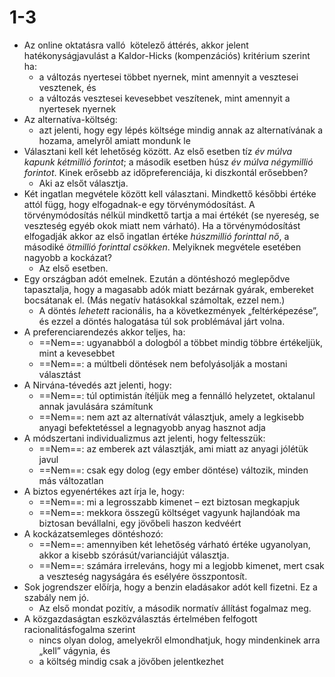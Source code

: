 # 1-3
 - Az online oktatásra valló  kötelező áttérés, akkor jelent hatékonyságjavulást a Kaldor-Hicks (kompenzációs) kritérium szerint ha:
	- a változás nyertesei többet nyernek, mint amennyit a vesztesei vesztenek, és
	- a változás vesztesei kevesebbet veszítenek, mint amennyit a nyertesek nyernek
- Az alternatíva-költség:
	- azt jelenti, hogy egy lépés költsége mindig annak az alternatívának a hozama, amelyről amiatt mondunk le
- Választani kell két lehetőség között. Az első esetben tíz _év múlva kapunk kétmillió forintot_; a második esetben húsz _év múlva négymillió forintot_. Kinek erősebb az időpreferenciája, ki diszkontál erősebben?
	- Aki az elsőt választja.
- Két ingatlan megvétele között kell választani. Mindkettő későbbi értéke attól függ, hogy elfogadnak-e egy törvénymódosítást. A törvénymódosítás nélkül mindkettő tartja a mai értékét (se nyereség, se veszteség egyéb okok miatt nem várható). Ha a törvénymódosítást elfogadják akkor az első ingatlan értéke _húszmillió forinttal nő_, a másodiké _ötmillió forinttal csökken_. Melyiknek megvétele esetében nagyobb a kockázat?
	- Az első esetben.
- Egy országban adót emelnek. Ezután a döntéshozó meglepődve tapasztalja, hogy a magasabb adók miatt bezárnak gyárak, embereket bocsátanak el. (Más negatív hatásokkal számoltak, ezzel nem.)
	- A döntés _lehetett_ racionális, ha a következmények „feltérképezése”, és ezzel a döntés halogatása túl sok problémával járt volna.
- A preferenciarendezés akkor teljes, ha:
	- ==Nem==: ugyanabból a dologból a többet mindig többre értékeljük, mint a kevesebbet
	- ==Nem==: a múltbeli döntések nem befolyásolják a mostani választást
- A Nirvána-tévedés azt jelenti, hogy:
	- ==Nem==: túl optimistán ítéljük meg a fennálló helyzetet, oktalanul annak javulására számítunk
	- ==Nem==: nem azt az alternatívát választjuk, amely a legkisebb anyagi befektetéssel a legnagyobb anyag hasznot adja
- A módszertani individualizmus azt jelenti, hogy feltesszük:
	- ==Nem==: az emberek azt választják, ami miatt az anyagi jólétük javul
	- ==Nem==: csak egy dolog (egy ember döntése) változik, minden más változatlan
- A biztos egyenértékes azt írja le, hogy:
	- ==Nem==: mi a legrosszabb kimenet – ezt biztosan megkapjuk
	- ==Nem==: mekkora összegű költséget vagyunk hajlandóak ma biztosan bevállalni, egy jövőbeli haszon kedvéért
- A kockázatsemleges döntéshozó:
	- ==Nem==: amennyiben két lehetőség várható értéke ugyanolyan, akkor a kisebb szórásút/varianciájút választja.
	- ==Nem==: számára irreleváns, hogy mi a legjobb kimenet, mert csak a veszteség nagyságára és esélyére összpontosít.
- Sok jogrendszer előírja, hogy a benzin eladásakor adót kell fizetni. Ez a szabály nem jó.
	- Az első mondat pozitív, a második normatív állítást fogalmaz meg.
- A közgazdaságtan eszközválasztás értelmében felfogott racionalitásfogalma szerint
	- nincs olyan dolog, amelyekről elmondhatjuk, hogy mindenkinek arra „kell” vágynia, és
	- a költség mindig csak a jövőben jelentkezhet